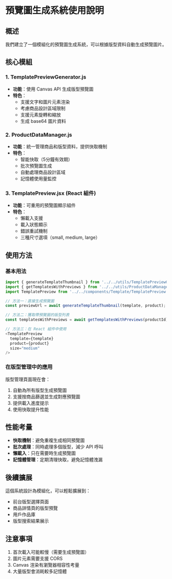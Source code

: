# 預覽圖生成系統使用說明

## 概述

我們建立了一個模組化的預覽圖生成系統，可以根據版型資料自動生成預覽圖片。

## 核心模組

### 1. TemplatePreviewGenerator.js
- **功能**：使用 Canvas API 生成版型預覽圖
- **特色**：
  - 支援文字和圖片元素渲染
  - 考慮商品設計區域限制
  - 支援元素旋轉和縮放
  - 生成 base64 圖片資料

### 2. ProductDataManager.js
- **功能**：統一管理商品和版型資料，提供快取機制
- **特色**：
  - 智能快取（5分鐘有效期）
  - 批次預覽圖生成
  - 自動處理商品設計區域
  - 記憶體使用量監控

### 3. TemplatePreview.jsx (React 組件)
- **功能**：可重用的預覽圖顯示組件
- **特色**：
  - 懶載入支援
  - 載入狀態顯示
  - 錯誤重試機制
  - 三種尺寸選項（small, medium, large）

## 使用方法

### 基本用法
```javascript
import { generateTemplateThumbnail } from '../../utils/TemplatePreviewGenerator';
import { getTemplatesWithPreviews } from '../../utils/ProductDataManager';
import TemplatePreview from '../../components/Template/TemplatePreview';

// 方法一：直接生成預覽圖
const previewUrl = await generateTemplateThumbnail(template, product);

// 方法二：獲取帶預覽圖的版型列表
const templatesWithPreviews = await getTemplatesWithPreviews(productId);

// 方法三：在 React 組件中使用
<TemplatePreview
  template={template}
  product={product}
  size="medium"
/>
```

### 在版型管理中的應用
版型管理頁面現在會：
1. 自動為所有版型生成預覽圖
2. 支援按商品篩選並生成對應預覽圖
3. 提供載入進度提示
4. 使用快取提升性能

## 性能考量

- **快取機制**：避免重複生成相同預覽圖
- **批次處理**：同時處理多個版型，減少 API 呼叫
- **懶載入**：只在需要時生成預覽圖
- **記憶體管理**：定期清理快取，避免記憶體洩漏

## 後續擴展

這個系統設計為模組化，可以輕鬆擴展到：
- 前台版型選擇頁面
- 商品詳情頁的版型預覽
- 用戶作品庫
- 版型搜索結果展示

## 注意事項

1. 首次載入可能較慢（需要生成預覽圖）
2. 圖片元素需要支援 CORS
3. Canvas 渲染有瀏覽器相容性考量
4. 大量版型會消耗較多記憶體